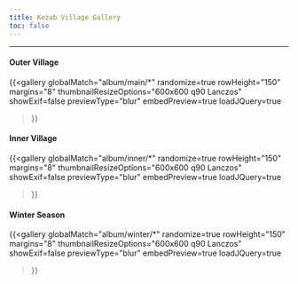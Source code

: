```yaml
---
title: Kezab Village Gallery
toc: false
---
```

---


#### Outer Village

{{<gallery
    globalMatch="album/main/*"
    randomize=true
    rowHeight="150"
    margins="8"
    thumbnailResizeOptions="600x600 q90 Lanczos"
    showExif=false
    previewType="blur"
    embedPreview=true
    loadJQuery=true
>}}


#### Inner Village

{{<gallery
    globalMatch="album/inner/*"
    randomize=true
    rowHeight="150"
    margins="8"
    thumbnailResizeOptions="600x600 q90 Lanczos"
    showExif=false
    previewType="blur"
    embedPreview=true
    loadJQuery=true
>}}


#### Winter Season

{{<gallery
    globalMatch="album/winter/*"
    randomize=true
    rowHeight="150"
    margins="8"
    thumbnailResizeOptions="600x600 q90 Lanczos"
    showExif=false
    previewType="blur"
    embedPreview=true
    loadJQuery=true
>}}